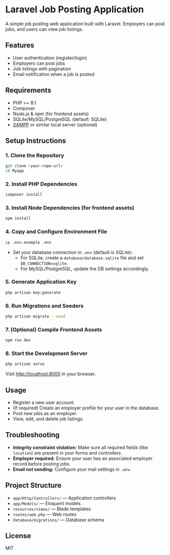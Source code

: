 # Laravel Job Posting Application

A simple job posting web application built with Laravel. Employers can post jobs, and users can view job listings.

## Features
- User authentication (register/login)
- Employers can post jobs
- Job listings with pagination
- Email notification when a job is posted

## Requirements
- PHP >= 8.1
- Composer
- Node.js & npm (for frontend assets)
- SQLite/MySQL/PostgreSQL (default: SQLite)
- [XAMPP](https://www.apachefriends.org/) or similar local server (optional)

## Setup Instructions

### 1. Clone the Repository
```bash
git clone <your-repo-url>
cd Myapp
```

### 2. Install PHP Dependencies
```bash
composer install
```

### 3. Install Node Dependencies (for frontend assets)
```bash
npm install
```

### 4. Copy and Configure Environment File
```bash
cp .env.example .env
```
- Set your database connection in `.env` (default is SQLite):
  - For SQLite, create a `database/database.sqlite` file and set `DB_CONNECTION=sqlite`.
  - For MySQL/PostgreSQL, update the DB settings accordingly.

### 5. Generate Application Key
```bash
php artisan key:generate
```

### 6. Run Migrations and Seeders
```bash
php artisan migrate --seed
```

### 7. (Optional) Compile Frontend Assets
```bash
npm run dev
```

### 8. Start the Development Server
```bash
php artisan serve
```

Visit [http://localhost:8000](http://localhost:8000) in your browser.

## Usage
- Register a new user account.
- (If required) Create an employer profile for your user in the database.
- Post new jobs as an employer.
- View, edit, and delete job listings.

## Troubleshooting
- **Integrity constraint violation:** Make sure all required fields (like `location`) are present in your forms and controllers.
- **Employer required:** Ensure your user has an associated employer record before posting jobs.
- **Email not sending:** Configure your mail settings in `.env`.

## Project Structure
- `app/Http/Controllers/` — Application controllers
- `app/Models/` — Eloquent models
- `resources/views/` — Blade templates
- `routes/web.php` — Web routes
- `database/migrations/` — Database schema

## License
MIT

